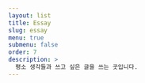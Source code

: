 ```yaml
---
layout: list
title: Essay
slug: essay
menu: true
submenu: false
order: 7
description: >
  평소 생각들과 쓰고 싶은 글을 쓰는 곳입니다.
---
```

